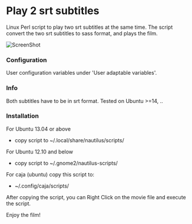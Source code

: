 Play 2 srt subtitles
====================

Linux Perl script to play two srt subtitles at the same time.
The script convert the two srt subtitles to sass format, and plays the film.

![ScreenShot](https://github.com/ramazmar/my-videos/raw/master/play-2-srts/out2.gif)

### Configuration
User configuration variables under 'User adaptable variables'.

### Info
Both subtitles have to be in srt format.
Tested on Ubuntu >=14, ..

### Installation
For Ubuntu 13.04 or above

* copy script to ~/.local/share/nautilus/scripts/

For Ubuntu 12.10 and below

* copy script to ~/.gnome2/nautilus-scripts/

For caja (ubuntu) copy this script to:

* ~/.config/caja/scripts/

After copying the script, you can Right Click on the movie file and execute the script.

Enjoy the film!

